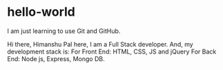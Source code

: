 # hello-world
I am just learning to use Git and GitHub.

Hi there,
Himanshu Pal here, I am a Full Stack developer.
And, my development stack is:
  For Front End: HTML, CSS, JS and jQuery
  For Back End: Node js, Express, Mongo DB.

